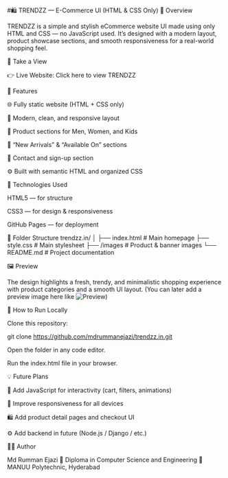 #🛍️ TRENDZZ — E-Commerce UI (HTML & CSS Only)
📖 Overview

TRENDZZ is a simple and stylish eCommerce website UI made using only HTML and CSS — no JavaScript used.
It’s designed with a modern layout, product showcase sections, and smooth responsiveness for a real-world shopping feel.

🔗 Take a View

👉 Live Website: Click here to view TRENDZZ

🎯 Features

🌐 Fully static website (HTML + CSS only)

🎨 Modern, clean, and responsive layout

🧢 Product sections for Men, Women, and Kids

🛒 “New Arrivals” & “Available On” sections

📩 Contact and sign-up section

⚙️ Built with semantic HTML and organized CSS

🧰 Technologies Used

HTML5 — for structure

CSS3 — for design & responsiveness

GitHub Pages — for deployment

📁 Folder Structure
trendzz.in/
│
├── index.html         # Main homepage
├── style.css          # Main stylesheet
├── /images            # Product & banner images
└── README.md          # Project documentation

🖼️ Preview

The design highlights a fresh, trendy, and minimalistic shopping experience with product categories and a smooth UI layout.
(You can later add a preview image here like ![Preview](images/preview.png))

🚀 How to Run Locally

Clone this repository:

git clone https://github.com/mdrummanejazi/trendzz.in.git


Open the folder in any code editor.

Run the index.html file in your browser.

💡 Future Plans

🧠 Add JavaScript for interactivity (cart, filters, animations)

📱 Improve responsiveness for all devices

🛍️ Add product detail pages and checkout UI

⚙️ Add backend in future (Node.js / Django / etc.)

👨‍💻 Author

Md Rumman Ejazi
💬 Diploma in Computer Science and Engineering
🏫 MANUU Polytechnic, Hyderabad
